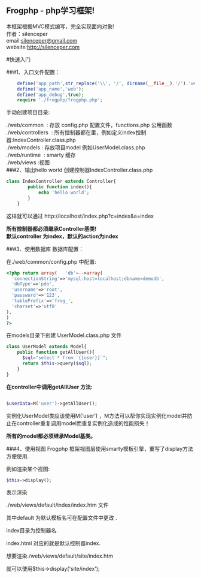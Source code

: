 Frogphp - php学习框架!  
---------
本框架根据MVC模式编写，完全实现面向对象!  
 作者：silenceper  
 email:silenceper@gmail.com  
 website:http://silenceper.com  

#快速入门

###1、入口文件配置：
```php
	define('app_path',str_replace('\\', '/', dirname(__file__).'/').'web/');
	define('app_name','web');
	define('app_debug',true);
	require './frogphp/frogphp.php';
```

手动创建项目目录:  

./web/common  : 存放 config.php 配置文件，functions.php 公用函数  
./web/controllers  : 所有控制器都在里，例如定义index控制器:IndexController.class.php  
./web/models : 存放项目model 例如UserModel.class.php  
./web/runtime  : smarty 缓存  
./web/views :视图  
###2、输出hello world
创建控制器IndexController.class.php

```php
class IndexController extends Controller{
		public function index(){
			echo 'hello world';
		}
	}
```

这样就可以通过 http://localhost/index.php?c=index&amp;a=index

**所有控制器都必须继承Controller基类!  
默认controller 为index，默认的action为index**

###3、使用数据库
数据库配置：

在./web/common/config.php 中配置:

```php
<?php return array(   'db'=-->array(
  'connectionString'=>'mysql:host=localhost;dbname=demodb',
  'dbType'=>'pdo',
  'username'=>'root',
  'password'=>'123',
  'tablePrefix'=>'frog_',
  'charset'=>'utf8'
),
)
?>
```
在models目录下创建 UserModel.class.php 文件

```php
class UserModel extends Model{
    public function getAllUser(){
      $sql="select * from `{{user}}`";
      return $this->query($sql);
    }
}
```

**在controller中调用getAllUser 方法:**

```php

$userData=M('user')->getAllUser();

```

实例化UserModel类应该使用M(‘user’) ，M方法可以帮你实现实例化model并防止在controller重复调用model而重复实例化造成的性能损失！

**所有的model都必须继承Model基类。**

###4、使用视图
Frogphp 框架视图层使用smarty模板引擎，重写了display方法方便使用. 

例如渲染某个视图:  

```php
$this->display();  
```

表示渲染  

./web/views/default/index/index.htm 文件  

其中default 为默认模板名可在配置文件中更改 .  

index目录为控制器名.  

index.html 对应的就是默认控制器index.  

想要渲染./web/views/default/site/index.htm  

就可以使用$this-&gt;display('site/index');  

